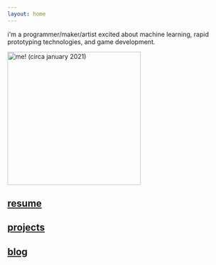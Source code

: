 ```yaml
---
layout: home
---
```

i'm a programmer/maker/artist excited about machine learning, rapid prototyping technologies, and game development.

<img src="../assets/me.jpg" alt="me! (circa january 2021)" width="300"/>

## [resume](../assets/resume)
## [projects](./projects)
## [blog](./blog)


